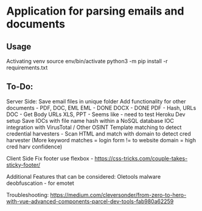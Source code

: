 # Application for parsing emails and documents

## Usage
Activating venv
source env/bin/activate
python3 -m pip install -r requirements.txt 

## To-Do:

Server Side:
Save email files in unique folder
Add functionality for other documents - PDF, DOC, EML
    EML - DONE
    DOCX - DONE
    PDF - Hash, URLs
    DOC - Get Body URLs
    XLS, PPT - Seems like - need to test
Heroku Dev setup
Save IOCs with file name hash within a NoSQL database
IOC integration with VirusTotal / Other OSINT
Template matching to detect credential harvesters - Scan HTML and match with domain to detect cred harvester (More keyword matches = login form != to website domain = high cred harv confidence)


Client Side
Fix footer use flexbox - https://css-tricks.com/couple-takes-sticky-footer/


Additional Features that can be considered:
Oletools malware deobfuscation - for emotet 

Troubleshooting:
https://medium.com/cleversonder/from-zero-to-hero-with-vue-advanced-components-parcel-dev-tools-fab980a62259
